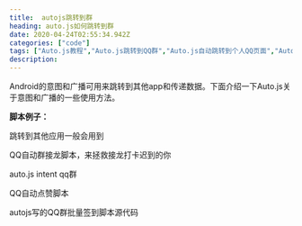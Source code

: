 ```yaml
---
title:  autojs跳转到群
heading: auto.js如何跳转到群
date: 2020-04-24T02:55:34.942Z
categories: ["code"]
tags: ["Auto.js教程","Auto.js跳转到QQ群","Auto.js自动跳转到个人QQ页面","Auto.js intent"]
description: 
---
```



Android的意图和广播可用来跳转到其他app和传递数据。下面介绍一下Auto.js关于意图和广播的一些使用方法。

**脚本例子：**


跳转到其他应用一般会用到

QQ自动群接龙脚本，来拯救接龙打卡迟到的你

auto.js intent qq群

QQ自动点赞脚本

autojs写的QQ群批量签到脚本源代码